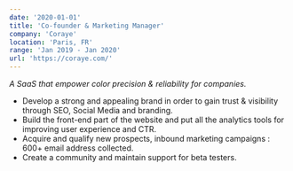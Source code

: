 ```yaml
---
date: '2020-01-01'
title: 'Co-founder & Marketing Manager'
company: 'Coraye'
location: 'Paris, FR'
range: 'Jan 2019 - Jan 2020'
url: 'https://coraye.com/'
---
```


<i>A SaaS that empower color precision & reliability for companies.</i>

- Develop a strong and appealing brand in order to gain trust & visibility through SEO, Social Media and branding.
- Build the front-end part of the website and put all the analytics tools for improving user experience and CTR.
- Acquire and qualify new prospects, inbound marketing campaigns : 600+ email address collected.
- Create a community and maintain support for beta testers.
